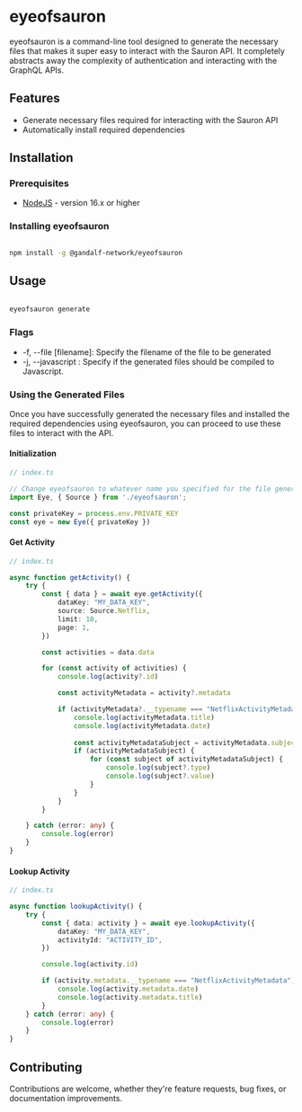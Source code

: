 # eyeofsauron

eyeofsauron is a command-line tool designed to generate the necessary files that makes it super easy to interact with the Sauron API. It completely abstracts away the complexity of authentication and interacting with the GraphQL APIs.

## Features

- Generate necessary files required for interacting with the Sauron API
- Automatically install required dependencies

## Installation

### Prerequisites

- [NodeJS](https://nodejs.org/) - version 16.x or higher

### Installing eyeofsauron

```bash

npm install -g @gandalf-network/eyeofsauron

```

## Usage

```bash

eyeofsauron generate

```

### Flags

- -f, --file [filename]: Specify the filename of the file to be generated
- -j, --javascript : Specify if the generated files should be compiled to Javascript.

### Using the Generated Files

Once you have successfully generated the necessary files and installed the required dependencies using eyeofsauron, you can proceed to use these files to interact with the API.

#### Initialization

```typescript
// index.ts

// Change eyeofsauron to whatever name you specified for the file generation
import Eye, { Source } from './eyeofsauron';

const privateKey = process.env.PRIVATE_KEY
const eye = new Eye({ privateKey })
```

#### Get Activity

```typescript
// index.ts

async function getActivity() {
    try {
        const { data } = await eye.getActivity({
            dataKey: "MY_DATA_KEY",
            source: Source.Netflix,
            limit: 10,
            page: 1,
        })

        const activities = data.data

        for (const activity of activities) {
            console.log(activity?.id)

            const activityMetadata = activity?.metadata

            if (activityMetadata?.__typename === "NetflixActivityMetadata") {
                console.log(activityMetadata.title)
                console.log(activityMetadata.date)
    
                const activityMetadataSubject = activityMetadata.subject
                if (activityMetadataSubject) {
                    for (const subject of activityMetadataSubject) {
                        console.log(subject?.type)
                        console.log(subject?.value)
                    }
                }
            }
        }

    } catch (error: any) {
        console.log(error)
    }
}
```

#### Lookup Activity

```typescript
// index.ts

async function lookupActivity() {
    try {
        const { data: activity } = await eye.lookupActivity({
            dataKey: "MY_DATA_KEY",
            activityId: "ACTIVITY_ID",
        })

        console.log(activity.id)

        if (activity.metadata.__typename === "NetflixActivityMetadata") {
            console.log(activity.metadata.date)
            console.log(activity.metadata.title)
        }
    } catch (error: any) {
        console.log(error)
    }
}
```

## Contributing

Contributions are welcome, whether they're feature requests, bug fixes, or documentation improvements.
